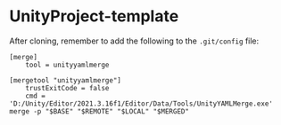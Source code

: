 # UnityProject-template

After cloning, remember to add the following to the `.git/config` file:

```
[merge]
	tool = unityyamlmerge

[mergetool "unityyamlmerge"]
	trustExitCode = false
	cmd = 'D:/Unity/Editor/2021.3.16f1/Editor/Data/Tools/UnityYAMLMerge.exe' merge -p "$BASE" "$REMOTE" "$LOCAL" "$MERGED"
```

